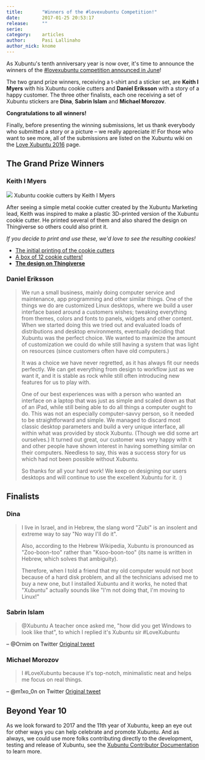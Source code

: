 ```yaml
---
title:       "Winners of the #lovexubuntu Competition!"
date:        2017-01-25 20:53:17
release:     ""
serie:       
category:    articles
author:      Pasi Lallinaho
author_nick: knome
---
```


As Xubuntu's tenth anniversary year is now over, it's time to announce the winners of the [\#lovexubuntu competition announced in June](http://xubuntu.org/news/looking-memorable-fun-xubuntu-stories/)!

The two grand prize winners, receiving a t-shirt and a sticker set, are **Keith I Myers** with his Xubuntu cookie cutters and **Daniel Eriksson** with a story of a happy customer. The three other finalists, each one receiving a set of Xubuntu stickers are **Dina**, **Sabrin Islam** and **Michael Morozov**.

**Congratulations to all winners!**

Finally, before presenting the winning submissions, let us thank everybody who submitted a story or a picture – we really appreciate it! For those who want to see more, all of the submissions are listed on the Xubuntu wiki on the [Love Xubuntu 2016](https://wiki.xubuntu.org/marketing/projects/lovexubuntu/2016) page.

The Grand Prize Winners
-----------------------

### Keith I Myers

![](/assets/articles/2017/lovexubuntu-keithimyers-cookiecutters-small.jpg)
Xubuntu cookie cutters by Keith I Myers

After seeing a simple metal cookie cutter created by the Xubuntu Marketing lead, Keith was inspired to make a plastic 3D-printed version of the Xubuntu cookie cutter. He printed several of them and also shared the design on Thingiverse so others could also print it.

*If you decide to print and use these, we'd love to see the resulting cookies!*

- [The initial printing of the cookie cutters](https://plus.google.com/+KeithIMyers/posts/YCwxjuxJKYE)
- [A box of 12 cookie cutters!](https://plus.google.com/+KeithIMyers/posts/JYUxKptzf2t)
- [**The design on Thingiverse**](https://www.thingiverse.com/thing:1642573)

### Daniel Eriksson

> We run a small business, mainly doing computer service and maintenance, app programming and other similar things. One of the things we do are customized Linux desktops, where we build a user interface based around a customers wishes; tweaking everything from themes, colors and fonts to panels, widgets and other content. When we started doing this we tried out and evaluated loads of distributions and desktop environments, eventually deciding that Xubuntu was the perfect choice. We wanted to maximize the amount of customization we could do while still having a system that was light on resources (since customers often have old computers.)
>
> It was a choice we have never regretted, as it has always fit our needs perfectly. We can get everything from design to workflow just as we want it, and it is stable as rock while still often introducing new features for us to play with.
>
> One of our best experiences was with a person who wanted an interface on a laptop that was just as simple and scaled down as that of an iPad, while still being able to do all things a computer ought to do. This was not an especially computer-savvy person, so it needed to be straightforward and simple. We managed to discard most classic desktop parameters and build a very unique interface, all within what was provided by stock Xubuntu. (Though we did some art ourselves.) It turned out great, our customer was very happy with it and other people have shown interest in having something similar on their computers. Needless to say, this was a success story for us which had not been possible without Xubuntu.
>
> So thanks for all your hard work! We keep on designing our users desktops and will continue to use the excellent Xubuntu for it. :)

Finalists
---------

### Dina

> I live in Israel, and in Hebrew, the slang word "Zubi" is an insolent and extreme way to say "No way I'll do it".
>
> Also, according to the Hebrew Wikipedia, Xubuntu is pronounced as "Zoo-boon-too" rather than "Ksoo-boon-too" (its name is written in Hebrew, which solves that ambiguity).
>
> Therefore, when I told a friend that my old computer would not boot because of a hard disk problem, and all the technicians advised me to buy a new one, but I installed Xubuntu and it works, he noted that "Xubuntu" actually sounds like "I'm not doing that, I'm moving to Linux!"

### Sabrin Islam

> @Xubuntu A teacher once asked me, "how did you get Windows to look like that", to which I replied it's Xubuntu sir #LoveXubuntu

– @Ornim on Twitter [Original tweet](https://twitter.com/Ornim/status/764006924811546624)

### Michael Morozov

> I #LoveXubuntu because it's top-notch, minimalistic neat and helps me focus on real things.

– @m1xo_0n on Twitter [Original tweet](https://twitter.com/m1xo_0n/status/752853361641357312)</div>

Beyond Year 10
--------------

As we look forward to 2017 and the 11th year of Xubuntu, keep an eye out for other ways you can help celebrate and promote Xubuntu. And as always, we could use more folks contributing directly to the development, testing and release of Xubuntu, see the [Xubuntu Contributor Documentation](http://docs.xubuntu.org/contributors/) to learn more.
